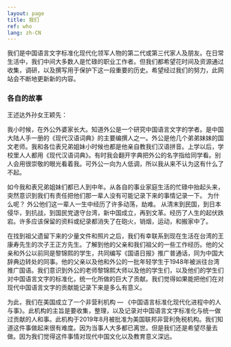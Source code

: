 ```yaml
---
layout: page
title: 我们
ref: who
lang: zh-CN
---
```

<div class="blurb">
    <p> 我们是中国语言文字标准化现代化领军人物的第二代或第三代家人及朋友。在日常生活中，我们中间大多数人是忙碌的职业工作者。但我们都希望花时间及资源通过收集，调研，以及撰写用于保护下这一段重要的历史。希望经过我们的努力，此网站会不断地更新新的内容。</p>
</div><!-- /.blurb -->
<h3>各自的故事</h3>
<div class="blurb">
王述达外孙女王颖先：
<p>我小时候，在外公外婆家长大。知道外公是一个研究中国语言文字的学者。是中国大陆人手一册的《现代汉语词典》的主要编撰人之一。外公是他几个弟弟妹妹的国文老师。我和各位表兄弟姐妹小时候也都是他亲自教我们汉语拼音。上学以后，学校里人人都用《现代汉语词典》。有时我会翻开字典把外公的名字指给同学看。别人会用很崇敬的眼光看着我。可外公一向为人低调，所以我从来不认为这有什么了不起。</p>


<p>如今我和表兄弟姐妹们都已人到中年。从各自的事业家庭生活的忙碌中抬起头来，突然意识到我们有责任把他们那一辈人没有可能记录下来的事情记录一下。 为什么呢？ 外公他们这一辈人一生中经历了许多动荡，劫难。 从清末到民国，到日本侵华，到抗战，到国民党退守台湾，新中国成立，再到文革。经历了人生的起伏跌宕。许多应该保留的资料或纪录都消失了在砲火，销烟，运动，和搬家中了。</p>


<p>在找到祖父遗留下来的少量文件和照片之后，我们有幸联系到现在生活在台湾的王康寿先生的次子王正方先生。了解到他的父亲和我们祖父的一些工作经历。他的父亲和外公以前同是黎锦熙的学生，共同编写《国语日报》推广普通话，同为中国大辞典边转处的同事。他的父亲以及他和外公的一批年轻学生于1948年被派往台湾推广国语。我们意识到外公的老师黎锦熙大师以及他的学生们，以及他们的学生们对中国语言文字的标准化，统一化所做的巨大了贡献。我们觉得如果能把他们在对现代中国语言文字的贡献能记录下来是多么有意义。</p>


<p>为此，我们在美国成立了一个非营利机构 — 《中国语言标准化现代化进程中的人与事》。此机构的主旨是要收集，整理，以及记录对中国语言文字标准化与统一做过贡献的人和事。此机构于2019年8月被批准为美国联邦非营利免税机构。我们知道这件事做起来很有难度。因为当事人大多都已离世。但是我们还是希望尽量去做。因为我们觉得这件事情对现代中国文化以及教育意义深远。</p>
</div><!-- /.blurb -->

